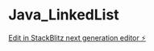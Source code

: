 # Java_LinkedList

[Edit in StackBlitz next generation editor ⚡️](https://stackblitz.com/~/github.com/JMiranda87/Java_LinkedList)